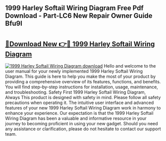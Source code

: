 ## 1999 Harley Softail Wiring Diagram Free Pdf Download - Part-LC6 New Repair Owner Guide Bfu9I

# <h2><a href="http://dfrmgnq.blite.top/?on=1999+Harley+Softail+Wiring+Diagram">🔗Download New 👉🔴 1999 Harley Softail Wiring Diagram</a></h2>

[![1999 Harley Softail Wiring Diagram download](https://i.imgur.com/lujVjoI.png)](http://dfrmgnq.blite.top/?on=1999+Harley+Softail+Wiring+Diagram)
Hello and welcome to the user manual for your newly implemented 1999 Harley Softail Wiring Diagram. This guide is here to help you make the most of your product by providing a comprehensive overview of its features, functions, and benefits. You will find step-by-step instructions for installation, usage, maintenance, and troubleshooting. Safety First 1999 Harley Softail Wiring Diagram, Always This product is designed with safety in mind. Please follow all safety precautions when operating it. The intuitive user interface and advanced features of your new 1999 Harley Softail Wiring Diagram work in harmony to enhance your experience. Our expectation is that the 1999 Harley Softail Wiring Diagram has been a valuable and informative resource in your journey to becoming proficient in using your new gadget. Should you need any assistance or clarification, please do not hesitate to contact our support team.
